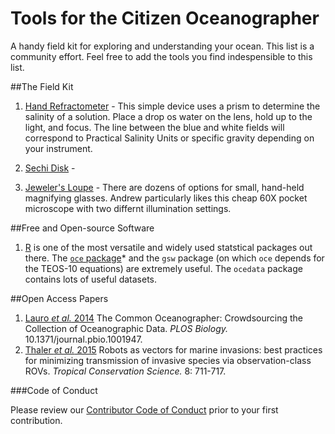 # Tools for the Citizen Oceanographer

A handy field kit for exploring and understanding your ocean. This list is a community effort. Feel free to add the tools you find indespensible to this list. 

##The Field Kit

1. [Hand Refractometer](http://amzn.to/1MXkxgu) - This simple device uses a prism to determine the salinity of a solution. Place a drop os water on the lens, hold up to the light, and focus. The line between the blue and white fields will correspond to Practical Salinity Units or specific gravity depending on your instrument. 

2. [Sechi Disk](http://amzn.to/1LwdspX) - 

3. [Jeweler's Loupe](http://amzn.to/1MXl7uO) - There are dozens of options for small, hand-held magnifying glasses. Andrew particularly likes this cheap 60X pocket microscope with two differnt illumination settings. 

##Free and Open-source Software

1. [R](www.r-project.org) is one of the most versatile and widely used statstical packages out there. The [`oce` package](http://dankelley.github.io/oce/)* and the `gsw` package (on which `oce` depends for the TEOS-10 equations) are extremely useful. The `ocedata` package contains lots of useful datasets.
 
##Open Access Papers
1. [Lauro *et al.* 2014](http://journals.plos.org/plosbiology/article?id=10.1371/journal.pbio.1001947) The Common Oceanographer: Crowdsourcing the Collection of Oceanographic Data. *PLOS Biology.* 10.1371/journal.pbio.1001947.
2. [Thaler *et al.* 2015](http://tropicalconservationscience.mongabay.com/content/v8/tcs_v8i3_711-717_Thaler.pdf) Robots as vectors for marine invasions: best practices for minimizing transmission of invasive species via observation-class ROVs. *Tropical Conservation Science.* 8: 711-717.

###Code of Conduct

Please review our [Contributor Code of Conduct](https://github.com/OceanographyforEveryone/Tools-for-the-Citizen-Oceanographer/blob/master/CODE_OF_CONDUCT.md) prior to your first contribution. 
